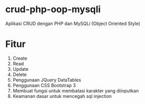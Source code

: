 # crud-php-oop-mysqli
Aplikasi CRUD dengan PHP dan MySQLi (Object Oriented Style)

# Fitur
1. Create
2. Read
3. Update
4. Delete
5. Penggunaan JQuery DataTables
6. Penggunaan CSS Bootstrap 3
7. Membuat fungsi untuk membatasi karakter yang diinputkan
8. Keamanan dasar untuk mencegah sql injection

